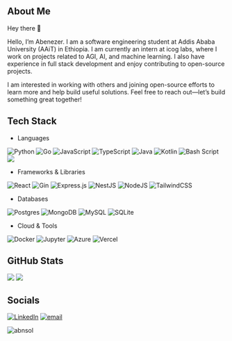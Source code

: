 ## About Me
Hey there 👋

Hello, I’m Abenezer. I am a software engineering student at Addis Ababa University (AAiT) in Ethiopia. I am currently an intern at icog labs, where I work on projects related to AGI, AI, and machine learning. I also have experience in full stack development and enjoy contributing to open-source projects.

I am interested in working with others and joining open-source efforts to learn more and help build useful solutions.
Feel free to reach out—let’s build something great together!

## Tech Stack
- Languages
<p align="left">
<img src="https://img.shields.io/badge/python-3670A0?style=for-the-badge&amp;logo=python&amp;logoColor=ffdd54" alt="Python" />
<img src="https://img.shields.io/badge/go-3670A0?style=for-the-badge&amp;logo=go&amp;logoColor=ffdd54" alt="Go" />
<img src="https://img.shields.io/badge/javascript-%23323330.svg?style=for-the-badge&amp;logo=javascript&amp;logoColor=%23F7DF1E" alt="JavaScript" />
<img src="https://img.shields.io/badge/typescript-%23007ACC.svg?style=for-the-badge&amp;logo=typescript&amp;logoColor=white" alt="TypeScript" />
<img src="https://img.shields.io/badge/java-%23ED8B00.svg?style=for-the-badge&amp;logo=openjdk&amp;logoColor=white" alt="Java" />
<img src="https://img.shields.io/badge/kotlin-%237F52FF.svg?style=for-the-badge&amp;logo=kotlin&amp;logoColor=white" alt="Kotlin" />
<img src="https://img.shields.io/badge/bash_script-%23121011.svg?style=for-the-badge&amp;logo=gnu-bash&amp;logoColor=white" alt="Bash Script" />
<img src="https://img.shields.io/badge/css3-%231572B6.svg?style=for-the-badge&logo=css3&logoColor=white" />
</p>

- Frameworks & Libraries
<p align="left">
<img src="https://img.shields.io/badge/react-%2320232a.svg?style=for-the-badge&amp;logo=react&amp;logoColor=%2361DAFB" alt="React" />
<img src="https://img.shields.io/badge/gin-3670A0?style=for-the-badge&amp;logo=go&amp;logoColor=ffdd54" alt="Gin" />
<img src="https://img.shields.io/badge/express.js-%23404d59.svg?style=for-the-badge&amp;logo=express&amp;logoColor=%2361DAFB" alt="Express.js" />
<img src="https://img.shields.io/badge/nestjs-%23E0234E.svg?style=for-the-badge&amp;logo=nestjs&amp;logoColor=white" alt="NestJS" />
<img src="https://img.shields.io/badge/node.js-6DA55F?style=for-the-badge&amp;logo=node.js&amp;logoColor=white" alt="NodeJS" />
<img src="https://img.shields.io/badge/tailwindcss-%2338B2AC.svg?style=for-the-badge&amp;logo=tailwind-css&amp;logoColor=white" alt="TailwindCSS" />
</p>

- Databases
<p align="left">
<img src="https://img.shields.io/badge/postgres-%23316192.svg?style=for-the-badge&amp;logo=postgresql&amp;logoColor=white" alt="Postgres" />
<img src="https://img.shields.io/badge/MongoDB-%234ea94b.svg?style=for-the-badge&amp;logo=mongodb&amp;logoColor=white" alt="MongoDB" />
<img src="https://img.shields.io/badge/mysql-4479A1.svg?style=for-the-badge&amp;logo=mysql&amp;logoColor=white" alt="MySQL" />
<img src="https://img.shields.io/badge/sqlite-%2307405e.svg?style=for-the-badge&amp;logo=sqlite&amp;logoColor=white" alt="SQLite" />
</p>

- Cloud & Tools
<p align="left">
<img src="https://img.shields.io/badge/docker-%230db7ed.svg?style=for-the-badge&amp;logo=docker&amp;logoColor=white" alt="Docker" />
<img src="https://img.shields.io/badge/jupyter-%23000000.svg?style=for-the-badge&amp;logo=jupyter&amp;logoColor=white" alt="Jupyter" />
<img src="https://img.shields.io/badge/azure-%230072C6.svg?style=for-the-badge&amp;logo=microsoftazure&amp;logoColor=white" alt="Azure" />
<img src="https://img.shields.io/badge/vercel-%23000000.svg?style=for-the-badge&amp;logo=vercel&amp;logoColor=white" alt="Vercel" />
</p>

## GitHub Stats
![](https://github-readme-stats.vercel.app/api/top-langs/?username=abnsol&theme=dark&hide_border=false&include_all_commits=false&count_private=false&layout=compact&exclude_repo=Competitive-Programming&hide=Cython,C)
![](https://github-readme-stats.vercel.app/api?username=abnsol&show_icons=true&theme=radical&hide_border=false&include_all_commits=false&count_private=false&hide=issues)
<br>
<!-- ![](https://nirzak-streak-stats.vercel.app/?user=abnsol&theme=dark&hide_border=false)<br > -->

## Socials
[![LinkedIn](https://img.shields.io/badge/LinkedIn-%230077B5.svg?logo=linkedin&logoColor=white)](https://linkedin.com/in/abenezer-solomon) [![email](https://img.shields.io/badge/Email-D14836?logo=gmail&logoColor=white)](mailto:abnsoltibebe@gmail.com) 

<p align="left"> <img src="https://komarev.com/ghpvc/?username=abnsol&label=Profile%20views&color=0e75b6&style=flat" alt="abnsol" /> </p>
